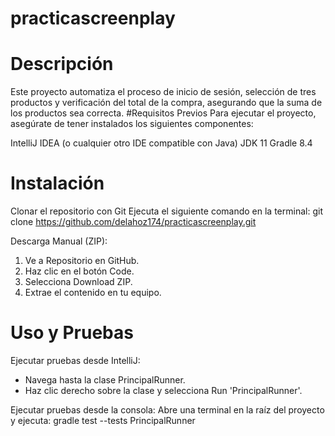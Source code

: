 # practicascreenplay
# Descripción
Este proyecto automatiza el proceso de inicio de sesión, selección de tres productos y verificación del total de la compra, asegurando que la suma de los productos sea correcta.
#Requisitos Previos
Para ejecutar el proyecto, asegúrate de tener instalados los siguientes componentes:

IntelliJ IDEA (o cualquier otro IDE compatible con Java)
JDK 11
Gradle 8.4

#  Instalación
Clonar el repositorio con Git
Ejecuta el siguiente comando en la terminal:
git clone https://github.com/delahoz174/practicascreenplay.git

Descarga Manual (ZIP):
1. Ve a Repositorio en GitHub.
2. Haz clic en el botón Code.
3. Selecciona Download ZIP.
4. Extrae el contenido en tu equipo.

# Uso y Pruebas
Ejecutar pruebas desde IntelliJ:
- Navega hasta la clase PrincipalRunner.
- Haz clic derecho sobre la clase y selecciona Run 'PrincipalRunner'.
  
Ejecutar pruebas desde la consola:
Abre una terminal en la raíz del proyecto y ejecuta: gradle test --tests PrincipalRunner
